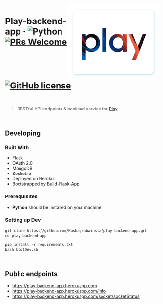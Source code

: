 <img src="https://github.com/Kushagrabainsla/play/blob/master/public/readmePlayLogo.png?raw=true" alt="Play Logo" width="300" align="right">


# Play-backend-app &middot; ![Python](https://img.shields.io/badge/Language-Python-blue?style=flat&logo=python) [![PRs Welcome](https://img.shields.io/badge/PRs-welcome-brightgreen.svg?style=flat)](http://makeapullrequest.com) [![GitHub license](https://img.shields.io/badge/license-MIT-blue.svg?style=flat)](https://github.com/your/your-project/blob/master/LICENSE)

<Br/>

> RESTful API endpoints & backend service for [Play](https://officialplay.me).

<Br/>

## Developing


### Built With

* Flask
* OAuth 2.0
* MongoDB
* Socket.io
* Deployed on Heroku.
* Bootstrapped by [Build-Flask-App](https://pypi.org/project/build-flask-app/)


### Prerequisites
* **Python** should be installed on your machine.


### Setting up Dev


```shell
git clone https://github.com/Kushagrabainsla/play-backend-app.git
cd play-backend-app
```

```shell
pip install -r requirements.txt
bash bootDev.sh
```
<Br/>

## Public endpoints

* https://play-backend-app.herokuapp.com
* https://play-backend-app.herokuapp.com/info
* https://play-backend-app.herokuapp.com/socket/socketStatus

<Br/>